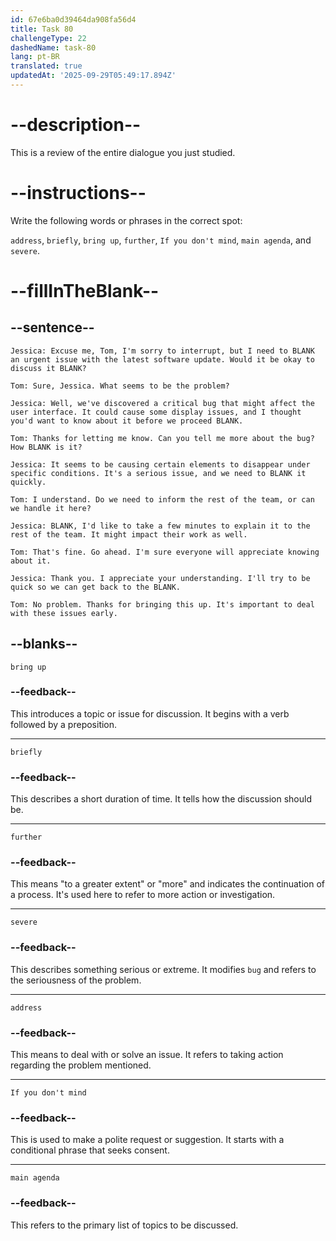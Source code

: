 ```yaml
---
id: 67e6ba0d39464da908fa56d4
title: Task 80
challengeType: 22
dashedName: task-80
lang: pt-BR
translated: true
updatedAt: '2025-09-29T05:49:17.894Z'
---
```


<!-- REVIEW -->

# --description--

This is a review of the entire dialogue you just studied.

# --instructions--

Write the following words or phrases in the correct spot:

`address`, `briefly`, `bring up`, `further`, `If you don't mind`, `main agenda`, and `severe`.

# --fillInTheBlank--

## --sentence--

`Jessica: Excuse me, Tom, I'm sorry to interrupt, but I need to BLANK an urgent issue with the latest software update. Would it be okay to discuss it BLANK?`

`Tom: Sure, Jessica. What seems to be the problem?`

`Jessica: Well, we've discovered a critical bug that might affect the user interface. It could cause some display issues, and I thought you'd want to know about it before we proceed BLANK.`

`Tom: Thanks for letting me know. Can you tell me more about the bug? How BLANK is it?`

`Jessica: It seems to be causing certain elements to disappear under specific conditions. It's a serious issue, and we need to BLANK it quickly.`

`Tom: I understand. Do we need to inform the rest of the team, or can we handle it here?`

`Jessica: BLANK, I'd like to take a few minutes to explain it to the rest of the team. It might impact their work as well.`

`Tom: That's fine. Go ahead. I'm sure everyone will appreciate knowing about it.`

`Jessica: Thank you. I appreciate your understanding. I'll try to be quick so we can get back to the BLANK.`

`Tom: No problem. Thanks for bringing this up. It's important to deal with these issues early.`

## --blanks--

`bring up`

### --feedback--

This introduces a topic or issue for discussion. It begins with a verb followed by a preposition.

---

`briefly`

### --feedback--

This describes a short duration of time. It tells how the discussion should be.

---

`further`

### --feedback--

This means "to a greater extent" or "more" and indicates the continuation of a process. It's used here to refer to more action or investigation.

---

`severe`

### --feedback--

This describes something serious or extreme. It modifies `bug` and refers to the seriousness of the problem.

---

`address`

### --feedback--

This means to deal with or solve an issue. It refers to taking action regarding the problem mentioned.

---

`If you don't mind`

### --feedback--

This is used to make a polite request or suggestion. It starts with a conditional phrase that seeks consent.

---

`main agenda`

### --feedback--

This refers to the primary list of topics to be discussed.

